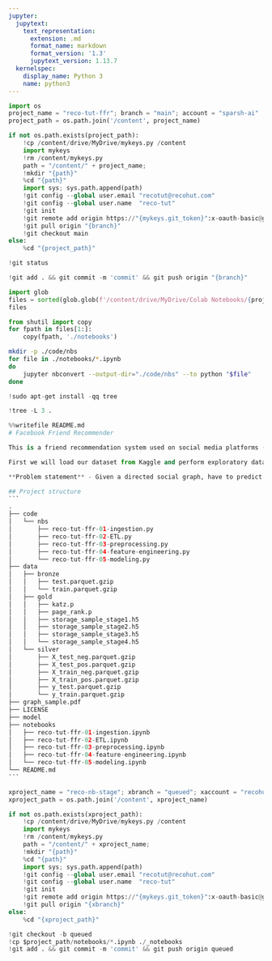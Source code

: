 ```yaml
---
jupyter:
  jupytext:
    text_representation:
      extension: .md
      format_name: markdown
      format_version: '1.3'
      jupytext_version: 1.13.7
  kernelspec:
    display_name: Python 3
    name: python3
---
```


```python id="axG_1Qy3-l7g" executionInfo={"status": "ok", "timestamp": 1628949907902, "user_tz": -330, "elapsed": 616, "user": {"displayName": "Sparsh Agarwal", "photoUrl": "", "userId": "13037694610922482904"}}
import os
project_name = "reco-tut-ffr"; branch = "main"; account = "sparsh-ai"
project_path = os.path.join('/content', project_name)
```

```python colab={"base_uri": "https://localhost:8080/"} id="j54l6OF3-uTO" executionInfo={"status": "ok", "timestamp": 1628949953569, "user_tz": -330, "elapsed": 34318, "user": {"displayName": "Sparsh Agarwal", "photoUrl": "", "userId": "13037694610922482904"}} outputId="8ac29118-a4e9-437c-9317-837526d4a56c"
if not os.path.exists(project_path):
    !cp /content/drive/MyDrive/mykeys.py /content
    import mykeys
    !rm /content/mykeys.py
    path = "/content/" + project_name; 
    !mkdir "{path}"
    %cd "{path}"
    import sys; sys.path.append(path)
    !git config --global user.email "recotut@recohut.com"
    !git config --global user.name  "reco-tut"
    !git init
    !git remote add origin https://"{mykeys.git_token}":x-oauth-basic@github.com/"{account}"/"{project_name}".git
    !git pull origin "{branch}"
    !git checkout main
else:
    %cd "{project_path}"
```

```python colab={"base_uri": "https://localhost:8080/"} id="urJ5hnyU-uTS" executionInfo={"status": "ok", "timestamp": 1628950048095, "user_tz": -330, "elapsed": 626, "user": {"displayName": "Sparsh Agarwal", "photoUrl": "", "userId": "13037694610922482904"}} outputId="60fe0417-a327-4b82-ed43-440394d990de"
!git status
```

```python colab={"base_uri": "https://localhost:8080/"} id="M0rNx77D-uTT" executionInfo={"status": "ok", "timestamp": 1628950081823, "user_tz": -330, "elapsed": 1634, "user": {"displayName": "Sparsh Agarwal", "photoUrl": "", "userId": "13037694610922482904"}} outputId="c06a7d7b-687e-4658-ccb0-8807869d2bf5"
!git add . && git commit -m 'commit' && git push origin "{branch}"
```

```python colab={"base_uri": "https://localhost:8080/"} id="pCDj92Xg-uTT" executionInfo={"status": "ok", "timestamp": 1628949953575, "user_tz": -330, "elapsed": 26, "user": {"displayName": "Sparsh Agarwal", "photoUrl": "", "userId": "13037694610922482904"}} outputId="1af68b7f-f16c-4da8-95bc-329e895c0ea2"
import glob
files = sorted(glob.glob(f'/content/drive/MyDrive/Colab Notebooks/{project_name}*.ipynb'))
files
```

```python id="Be-JwaUz-uTU" executionInfo={"status": "ok", "timestamp": 1628949964578, "user_tz": -330, "elapsed": 1803, "user": {"displayName": "Sparsh Agarwal", "photoUrl": "", "userId": "13037694610922482904"}}
from shutil import copy
for fpath in files[1:]:
    copy(fpath, './notebooks')
```

```sh colab={"base_uri": "https://localhost:8080/"} id="MWPPuwD8-uTU" executionInfo={"status": "ok", "timestamp": 1628949971695, "user_tz": -330, "elapsed": 5422, "user": {"displayName": "Sparsh Agarwal", "photoUrl": "", "userId": "13037694610922482904"}} outputId="527279e8-87fa-480a-b28d-89bd872014ea"
mkdir -p ./code/nbs
for file in ./notebooks/*.ipynb
do
    jupyter nbconvert --output-dir="./code/nbs" --to python "$file"
done
```

```python colab={"base_uri": "https://localhost:8080/"} id="TO9WrtZV-uTV" executionInfo={"status": "ok", "timestamp": 1628949982589, "user_tz": -330, "elapsed": 6603, "user": {"displayName": "Sparsh Agarwal", "photoUrl": "", "userId": "13037694610922482904"}} outputId="8a1c9851-8c64-4fb7-d34a-5aa686334028"
!sudo apt-get install -qq tree
```

```python colab={"base_uri": "https://localhost:8080/"} id="CO_t8xsT-uTV" executionInfo={"status": "ok", "timestamp": 1628949982591, "user_tz": -330, "elapsed": 34, "user": {"displayName": "Sparsh Agarwal", "photoUrl": "", "userId": "13037694610922482904"}} outputId="dea1710b-0665-4e07-a2c4-66b524e750f9"
!tree -L 3 .
```

````python colab={"base_uri": "https://localhost:8080/"} id="oXSudHMS-uTW" executionInfo={"status": "ok", "timestamp": 1628950042169, "user_tz": -330, "elapsed": 432, "user": {"displayName": "Sparsh Agarwal", "photoUrl": "", "userId": "13037694610922482904"}} outputId="9c0ae75b-2ca1-44a4-c6be-dff9ed219f7d"
%%writefile README.md
# Facebook Friend Recommender

This is a friend recommendation system used on social media platforms (e.g. Facebook, Instagram, Twitter) to suggest friends/new connections based on common interests, workplace, common friends etc. using Graph Mining techniques. Here, we are given a social graph, i.e. a graph structure where nodes are individuals on social media platforms and a directed edges (or 'links') indicates that one person 'follows' the other, or are 'friends' on social media. Now, the task is to predict newer edges to be offered as 'friend suggestions'.

First we will load our dataset from Kaggle and perform exploratory data analysis on our given data set such as number of followers and followees of each person. Then we will generate some datapoints which were not present in our given data-set, since we have only class label 1 data. Then we will do some feature engineering on dataset like finding shortest path, kartz centrality, jaccard distances, page rank, preferential attachements etc. After performing exploratory data analysis and feature engineering, we will split whole dataset into train and test and perform random forest and xgboost taking f1-score as our metric. At the end we will plot confusion matrix and pretty-table for both algorithm and finf best hyperparameters.

**Problem statement** - Given a directed social graph, have to predict missing links to recommend users (Link Prediction in graph)

## Project structure
```
.
├── code
│   └── nbs
│       ├── reco-tut-ffr-01-ingestion.py
│       ├── reco-tut-ffr-02-ETL.py
│       ├── reco-tut-ffr-03-preprocessing.py
│       ├── reco-tut-ffr-04-feature-engineering.py
│       └── reco-tut-ffr-05-modeling.py
├── data
│   ├── bronze
│   │   ├── test.parquet.gzip
│   │   └── train.parquet.gzip
│   ├── gold
│   │   ├── katz.p
│   │   ├── page_rank.p
│   │   ├── storage_sample_stage1.h5
│   │   ├── storage_sample_stage2.h5
│   │   ├── storage_sample_stage3.h5
│   │   └── storage_sample_stage4.h5
│   └── silver
│       ├── X_test_neg.parquet.gzip
│       ├── X_test_pos.parquet.gzip
│       ├── X_train_neg.parquet.gzip
│       ├── X_train_pos.parquet.gzip
│       ├── y_test.parquet.gzip
│       └── y_train.parquet.gzip
├── graph_sample.pdf
├── LICENSE
├── model
├── notebooks
│   ├── reco-tut-ffr-01-ingestion.ipynb
│   ├── reco-tut-ffr-02-ETL.ipynb
│   ├── reco-tut-ffr-03-preprocessing.ipynb
│   ├── reco-tut-ffr-04-feature-engineering.ipynb
│   └── reco-tut-ffr-05-modeling.ipynb
└── README.md  
```
````

```python colab={"base_uri": "https://localhost:8080/"} id="fSarlrrE-uTX" executionInfo={"status": "ok", "timestamp": 1628950101328, "user_tz": -330, "elapsed": 8794, "user": {"displayName": "Sparsh Agarwal", "photoUrl": "", "userId": "13037694610922482904"}} outputId="7683bd85-dc34-4c5a-9d06-25dc3fa85fd8"
xproject_name = "reco-nb-stage"; xbranch = "queued"; xaccount = "recohut"
xproject_path = os.path.join('/content', xproject_name)

if not os.path.exists(xproject_path):
    !cp /content/drive/MyDrive/mykeys.py /content
    import mykeys
    !rm /content/mykeys.py
    path = "/content/" + xproject_name; 
    !mkdir "{path}"
    %cd "{path}"
    import sys; sys.path.append(path)
    !git config --global user.email "recotut@recohut.com"
    !git config --global user.name  "reco-tut"
    !git init
    !git remote add origin https://"{mykeys.git_token}":x-oauth-basic@github.com/"{xaccount}"/"{xproject_name}".git
    !git pull origin "{xbranch}"
else:
    %cd "{xproject_path}"
```

```python colab={"base_uri": "https://localhost:8080/"} id="Br2neLgR-uTY" executionInfo={"status": "ok", "timestamp": 1628950103745, "user_tz": -330, "elapsed": 2442, "user": {"displayName": "Sparsh Agarwal", "photoUrl": "", "userId": "13037694610922482904"}} outputId="15fc738c-8067-4486-b3ec-4afbe9b0b5e1"
!git checkout -b queued
!cp $project_path/notebooks/*.ipynb ./_notebooks
!git add . && git commit -m 'commit' && git push origin queued
```

```python id="GSmDh8z9_dkR"

```
